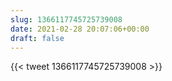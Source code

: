 ```yaml
---
slug: 1366117745725739008
date: 2021-02-28 20:07:06+00:00
draft: false
---
```


{{< tweet 1366117745725739008 >}}
